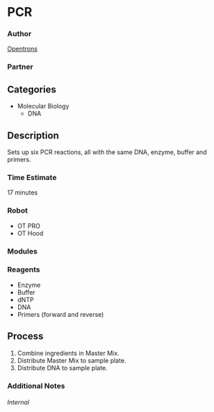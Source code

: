 # PCR

### Author
[Opentrons](url)

### Partner

## Categories
* Molecular Biology
	* DNA

## Description
Sets up six PCR reactions, all with the same DNA, enzyme, buffer and primers.

### Time Estimate
17 minutes

### Robot
* OT PRO 
* OT Hood

### Modules

### Reagents
* Enzyme
* Buffer
* dNTP
* DNA
* Primers (forward and reverse)

## Process
1. Combine ingredients in Master Mix.
2. Distribute Master Mix to sample plate.
3. Distribute DNA to sample plate.


### Additional Notes



###### Internal
